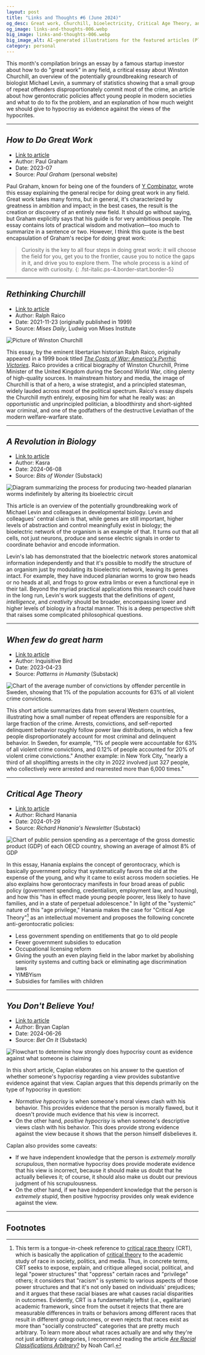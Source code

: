 ```yaml
---
layout: post
title: "Links and Thoughts #6 (June 2024)"
og_desc: Great work, Churchill, bioelectricity, Critical Age Theory, and normative versus positive hypocrisy.
og_image: links-and-thoughts-006.webp
big_image: links-and-thoughts-006.webp
big_image_alt: AI-generated illustrations for the featured articles (Playground v2.5).
category: personal
---
```


This month's compilation brings an essay by a famous startup investor about how to do "great work" in any field, a critical essay about Winston Churchill, an overview of the potentially groundbreaking research of biologist Michael Levin, a summary of statistics showing that a small group of repeat offenders disproportionately commit most of the crime, an article about how gerontocratic policies affect young people in modern societies and what to do to fix the problem, and an explanation of how much weight we should give to hypocrisy as evidence against the views of the hypocrites.

---

## _How to Do Great Work_

- [Link to article](https://www.paulgraham.com/greatwork.html)
- Author: Paul Graham
- Date: 2023-07
- Source: _Paul Graham_ (personal website)

Paul Graham, known for being one of the founders of [Y Combinator](https://en.wikipedia.org/w/index.php?title=Y_Combinator&oldid=1225221718), wrote this essay explaining the general recipe for doing great work in any field. Great work takes many forms, but in general, it's characterized by greatness in ambition and impact; in the best cases, the result is the creation or discovery of an entirely new field. It should go without saying, but Graham explicitly says that his guide is for very ambitious people. The essay contains lots of practical wisdom and motivation&mdash;too much to summarize in a sentence or two. However, I think this quote is the best encapsulation of Graham's recipe for doing great work:

> Curiosity is the key to all four steps in doing great work: it will choose the field for you, get you to the frontier, cause you to notice the gaps in it, and drive you to explore them. The whole process is a kind of dance with curiosity.
{: .fst-italic.ps-4.border-start.border-5}

---

## _Rethinking Churchill_

- [Link to article](https://mises.org/mises-daily/rethinking-churchill)
- Author: Ralph Raico
- Date: 2021-11-23 (originally published in 1999)
- Source: _Mises Daily_, Ludwig von Mises Institute

<div class="row mb-2">
  <div class="col-12 col-sm-10 col-md-8 mx-auto">
    <img class="w-100" src="https://cdn.mises.org/styles/responsive_4_3_650w/s3/static-page/img/churchill-wire.jpg.webp?itok=HW9Jw2PD" alt="Picture of Winston Churchill"/>
  </div>
</div>

This essay, by the eminent libertarian historian Ralph Raico, originally appeared in a 1999 book titled [_The Costs of War: America's Pyrrhic Victories_](https://store.mises.org/Costs-of-War-P80.aspx). Raico provides a critical biography of Winston Churchill, Prime Minister of the United Kingdom during the Second World War, citing plenty of high-quality sources. In mainstream history and media, the image of Churchill is that of a hero, a wise strategist, and a principled statesman, widely lauded across most of the political spectrum. Raico's essay dispels the Churchill myth entirely, exposing him for what he really was: an opportunistic and unprincipled politician, a bloodthirsty and short-sighted war criminal, and one of the godfathers of the destructive Leviathan of the modern welfare-warfare state.

---

## _A Revolution in Biology_

- [Link to article](https://www.bitsofwonder.co/p/a-revolution-in-biology)
- Author: Kasra
- Date: 2024-06-08
- Source: _Bits of Wonder_ (Substack)

<img class="w-100" src="https://substackcdn.com/image/fetch/f_auto,q_auto:good,fl_progressive:steep/https%3A%2F%2Fsubstack-post-media.s3.amazonaws.com%2Fpublic%2Fimages%2F047fc0ac-73bf-43c5-b022-09a58fb178e5_2000x1067.png" alt="Diagram summarizing the process for producing two-headed planarian worms indefinitely by altering its bioelectric circuit"/>

This article is an overview of the potentially groundbreaking work of Michael Levin and colleagues in developmental biology. Levin and colleagues' central claim is that, while genes are still important, higher levels of abstraction and control meaningfully exist in biology; the bioelectric network of the organism is an example of that. It turns out that all cells, not just neurons, produce and sense electric signals in order to coordinate behavior and encode information.

Levin's lab has demonstrated that the bioelectric network stores anatomical information independently and that it's possible to modify the structure of an organism just by modulating its bioelectric network, leaving its genes intact. For example, they have induced planarian worms to grow two heads or no heads at all, and frogs to grow extra limbs or even a functional eye in their tail. Beyond the myriad practical applications this research could have in the long run, Levin's work suggests that the definitions of _agent_, _intelligence_, and _creativity_ should be broader, encompassing lower and higher levels of biology in a fractal manner. This is a deep perspective shift that raises some complicated philosophical questions.

---

## _When few do great harm_

- [Link to article](https://inquisitivebird.substack.com/p/when-few-do-great-harm)
- Author: Inquisitive Bird
- Date: 2023-04-23
- Source: _Patterns in Humanity_ (Substack)

<img class="w-100" src="https://substackcdn.com/image/fetch/f_auto,q_auto:good,fl_progressive:steep/https%3A%2F%2Fsubstack-post-media.s3.amazonaws.com%2Fpublic%2Fimages%2F239dfad4-1f16-419d-b6a5-83a1a169ea78_861x574.png" alt="Chart of the average number of convictions by offender percentile in Sweden, showing that 1% of the population accounts for 63% of all violent crime convictions."/>

This short article summarizes data from several Western countries, illustrating how a small number of repeat offenders are responsible for a large fraction of the crime. Arrests, convictions, and self-reported delinquent behavior roughly follow power law distributions, in which a few people disproportionately account for most criminal and delinquent behavior. In Sweden, for example, "1% of people were accountable for 63% of all violent crime convictions, and 0.12% of people accounted for 20% of violent crime convictions." Another example: in New York City, "nearly a third of all shoplifting arrests in the city in 2022 involved just 327 people, who collectively were arrested and rearrested more than 6,000 times."

---

## _Critical Age Theory_

- [Link to article](https://www.richardhanania.com/p/critical-age-theory)
- Author: Richard Hanania
- Date: 2024-01-29
- Source: _Richard Hanania's Newsletter_ (Substack)

<img class="w-100" src="https://substackcdn.com/image/fetch/w_848,c_limit,f_webp,q_auto:good,fl_progressive:steep/https%3A%2F%2Fsubstack-post-media.s3.amazonaws.com%2Fpublic%2Fimages%2F96a9fd35-6cf9-4c0a-897e-34d9a7cd413f_1776x1116.png" alt="Chart of public pension spending as a percentage of the gross domestic product (GDP) of each OECD country, showing an average of almost 8% of GDP"/>

In this essay, Hanania explains the concept of gerontocracy, which is basically government policy that systematically favors the old at the expense of the young, and why it came to exist across modern societies. He also explains how gerontocracy manifests in four broad areas of public policy (government spending, credentialism, employment law, and housing), and how this "has in effect made young people poorer, less likely to have families, and in a state of perpetual adolescence." In light of the "systemic" nature of this "age privilege," Hanania makes the case for "Critical Age Theory"[^fn-1] as an intellectual movement and proposes the following concrete anti-gerontocratic policies:

- Less government spending on entitlements that go to old people
- Fewer government subsidies to education
- Occupational licensing reform
- Giving the youth an even playing field in the labor market by abolishing seniority systems and cutting back or eliminating age discrimination laws
- YIMBYism
- Subsidies for families with children

---

## _You Don't Believe You!_

- [Link to article](https://www.betonit.ai/p/you-dont-believe-you)
- Author: Bryan Caplan
- Date: 2024-06-26
- Source: _Bet On It_ (Substack)

<img class="w-100" src="https://substackcdn.com/image/fetch/w_848,c_limit,f_webp,q_auto:good,fl_progressive:steep/https%3A%2F%2Fsubstack-post-media.s3.amazonaws.com%2Fpublic%2Fimages%2Ff09f5a89-dad8-4895-abf7-2acd6d0c5957_784x511.png" alt="Flowchart to determine how strongly does hypocrisy count as evidence against what someone is claiming"/>

In this short article, Caplan elaborates on his answer to the question of whether someone's hypocrisy regarding a view provides substantive evidence against that view. Caplan argues that this depends primarily on the type of hypocrisy in question:

- _Normative hypocrisy_ is when someone's moral views clash with his behavior. This provides evidence that the person is morally flawed, but it doesn't provide much evidence that his view is incorrect.
- On the other hand, _positive hypocrisy_ is when someone's descriptive views clash with his behavior. This does provide strong evidence against the view because it shows that the person himself disbelieves it.

Caplan also provides some caveats:

- If we have independent knowledge that the person is _extremely morally scrupulous_, then normative hypocrisy does provide moderate evidence that his view is incorrect, because it should make us doubt that he actually believes it; of course, it should also make us doubt our previous judgment of his scrupulousness.
- On the other hand, if we have independent knowledge that the person is _extremely stupid_, then positive hypocrisy provides only weak evidence against the view.

---

## Footnotes

[^fn-1]: This term is a tongue-in-cheek reference to [critical race theory](https://en.wikipedia.org/wiki/Critical_race_theory) (CRT), which is basically the application of [critical theory](https://en.wikipedia.org/w/index.php?title=Critical_theory&oldid=1230630780) to the academic study of race in society, politics, and media. Thus, in concrete terms, CRT seeks to expose, explain, and critique alleged social, political, and legal "power structures" that "oppress" certain races and "privilege" others; it considers that "racism" is systemic to various aspects of those power structures and that it's not only based on individuals' prejudices; and it argues that these racial biases are what causes racial disparities in outcomes. Evidently, CRT is a fundamentally leftist (i.e., egalitarian) academic framework, since from the outset it rejects that there are measurable differences in traits or behaviors among different races that result in different group outcomes, or even rejects that races exist as more than "socially constructed" categories that are pretty much arbitrary. To learn more about what races actually are and why they're not just arbitrary categories, I recommend reading the article [_Are Racial Classifications Arbitrary?_](https://noahcarl.medium.com/are-racial-classifications-arbitrary-ac53cb43de90) by Noah Carl.
